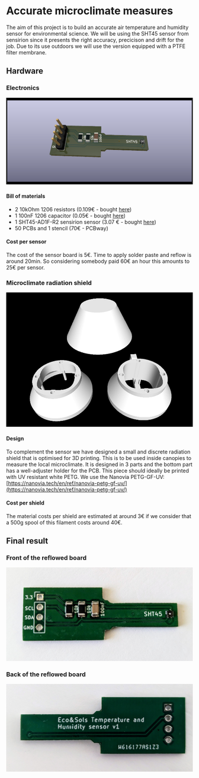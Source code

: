 # Accurate microclimate measures
The aim of this project is to build an accurate air temperature and humidity sensor for environmental science. We will be using the SHT45 sensor from sensirion since it presents the right accuracy, precicison and drift for the job. Due to its use outdoors we will use the version equipped with a PTFE filter membrane. 

## Hardware

### Electronics
![SHT45 board](sensor_board.png)
#### Bill of materials
- 2 10kOhm 1206 resistors (0.109€ - bought [here](https://fr.rs-online.com/web/p/resistances-a-montage-en-surface/6791765))
- 1 100nF 1206 capacitor (0.05€ - bought [here](https://fr.rs-online.com/web/p/condensateurs-ceramique-multicouches/1335654))
- 1 SHT45-AD1F-R2 sensirion sensor (3.07 € - bought [here](https://www.mouser.fr/ProductDetail/403-SHT45-AD1F-R2))
- 50 PCBs and 1 stencil (70€ - PCBway)

#### Cost per sensor
The cost of the sensor board is 5€. Time to apply solder paste and reflow is around 20min. So considering somebody paid 60€ an hour this amounts to 25€ per sensor. 

### Microclimate radiation shield
![Radiation shield](Radiation_shield_3D.png)
#### Design
To complement the sensor we have designed a small and discrete radiation shield that is optimised for 3D printing. This is to be used inside canopies to measure the local microclimate. It is designed in 3 parts and the bottom part has a well-adjuster holder for the PCB.
This piece should ideally be printed with UV resistant white PETG. We use the Nanovia PETG-GF-UV: [https://nanovia.tech/en/ref/nanovia-petg-gf-uv/](https://nanovia.tech/en/ref/nanovia-petg-gf-uv/)

#### Cost per shield
The material costs per shield are estimated at around 3€ if we consider that a 500g spool of this filament costs around 40€. 

## Final result
### Front of the reflowed board
![Front of the board](PCB_front.jpg)

### Back of the reflowed board
![Back of the board](PCB_back.jpg)
